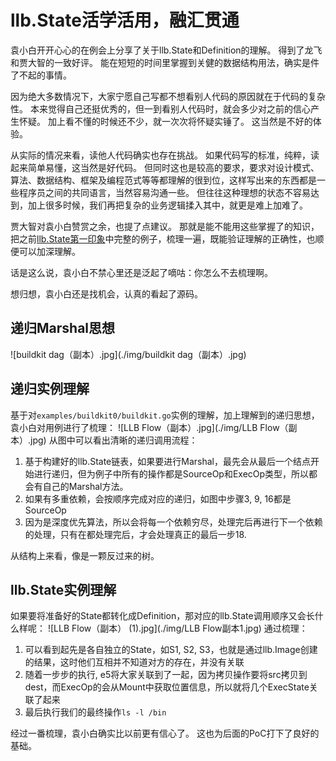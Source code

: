 # llb.State活学活用，融汇贯通

袁小白开开心心的在例会上分享了关于llb.State和Definition的理解。
得到了龙飞和贾大智的一致好评。
能在短短的时间里掌握到关健的数据结构用法，确实是件了不起的事情。

因为绝大多数情况下，大家宁愿自己写都不想看别人代码的原因就在于代码的复杂性。
本来觉得自己还挺优秀的，但一到看别人代码时，就会多少对之前的信心产生怀疑。
加上看不懂的时候还不少，就一次次将怀疑实锤了。
这当然是不好的体验。

从实际的情况来看，读他人代码确实也存在挑战。
如果代码写的标准，纯粹，读起来简单易懂，这当然是好代码。
但同时这也是较高的要求，要求对设计模式、算法、数据结构、框架及编程范式等等都理解的很到位，这样写出来的东西都是一些程序员之间的共同语言，当然容易沟通一些。
但往往这种理想的状态不容易达到，加上很多时候，我们再把复杂的业务逻辑揉入其中，就更是难上加难了。

贾大智对袁小白赞赏之余，也提了点建议。
那就是能不能用这些掌握了的知识，把之前[llb.State第一印象](https://juejin.cn/post/7030254598640107550)中完整的例子，梳理一遍，既能验证理解的正确性，也顺便可以加深理解。

话是这么说，袁小白不禁心里还是泛起了嘀咕：你怎么不去梳理啊。

想归想，袁小白还是找机会，认真的看起了源码。

## 递归Marshal思想
![buildkit dag（副本）.jpg](./img/buildkit dag（副本）.jpg)

## 递归实例理解
基于对`examples/buildkit0/buildkit.go`实例的理解，加上理解到的递归思想，袁小白对用例进行了梳理：
![LLB Flow（副本）.jpg](./img/LLB Flow（副本）.jpg)
从图中可以看出清晰的递归调用流程：
1. 基于构建好的llb.State链表，如果要进行Marshal，最先会从最后一个结点开始进行递归，但为例子中所有的操作都是SourceOp和ExecOp类型，所以都会有自己的Marshal方法。
2. 如果有多重依赖，会按顺序完成对应的递归，如图中步骤3, 9, 16都是SourceOp
3. 因为是深度优先算法，所以会将每一个依赖穷尽，处理完后再进行下一个依赖的处理，只有在都处理完后，才会处理真正的最后一步18.

从结构上来看，像是一颗反过来的树。

## llb.State实例理解
如果要将准备好的State都转化成Definition，那对应的llb.State调用顺序又会长什么样呢：
![LLB Flow（副本） (1).jpg](./img/LLB Flow副本1.jpg)
通过梳理：
1. 可以看到起先是各自独立的State，如S1, S2, S3，也就是通过llb.Image创建的结果，这时他们互相并不知道对方的存在，并没有关联
2. 随着一步步的执行, e5将大家关联到了一起，因为拷贝操作要将src拷贝到dest，而ExecOp的会从Mount中获取位置信息，所以就将几个ExecState关联了起来
3. 最后执行我们的最终操作`ls -l /bin`

经过一番梳理，袁小白确实比以前更有信心了。
这也为后面的PoC打下了良好的基础。

